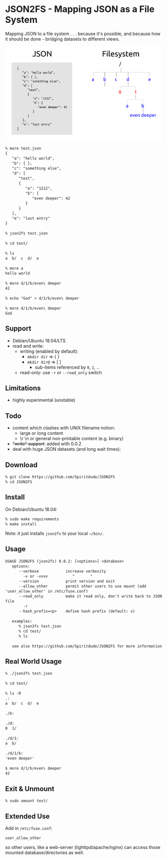 # JSON2FS - Mapping JSON as a File System

Mapping JSON to a file system . . . because it's possible, and because how it should be done - bridging datasets to different views.

![JSON2FS Concept](images/json2fs-example.png)

```
% more test.json
{  
   "a": "hello world",
   "b": { },
   "c": "something else",
   "d": [
      "test",
      {  
         "a": "1212",
         "b": {
            "even deeper": 42
         }
      }
   ],
   "e": "last entry"
}

% json2fs test.json

% cd test/

% ls
a  b/  c  d/  e

% more a
hello world

% more d/1/b/even\ deeper
42

% echo "God" > d/1/b/even\ deeper

% more d/1/b/even\ deeper
God

```

## Support
- Debian/Ubuntu 18.04/LTS
- read and write:
  - writing (enabled by default):
    - `mkdir dir` => { }
    - `mkdir dir@` => [ ]
      - sub-items referenced by `0`, `1`, ..
  - read-only: use `-r` or `--read_only` switch

## Limitations
- highly experimental (unstable)

## Todo
- content which clashes with UNIX filename notion:
  - large or long content
  - \r \n or general non-printable content (e.g. binary)
- ~~"write" support~~: added with 0.0.2
- deal with huge JSON datasets (and long wait times):
  
## Download
```
% git clone https://github.com/Spiritdude/JSON2FS
% cd JSON2FS
```

## Install

On Debian/Ubuntu 18.04:
```
% sudo make requirements
% make install
```
Note: it just installs `json2fs` to your local `~/bin/`.

## Usage

```
USAGE JSON2FS (json2fs) 0.0.2: [<options>] <database>
   options:
      --verbose            increase verbosity
        -v or -vvvv           "       "
      --version            print version and exit
      --allow_other        permit other users to use mount (add 'user_allow_other' in /etc/fuse.conf)
      --read_only          make it read only, don't write back to JSON file
        -r 
      --hash_prefix=<p>    define hash prefix (default: x)

   examples:
      % json2fs test.json
      % cd test/
      % ls 

   see also https://github.com/Spiritdude/JSON2FS for more information

```

## Real World Usage
```
% ./json2fs test.json

% cd test/

% ls -R
.:
a  b/  c  d/  e

./b:

./d:
0  1/

./d/1:
a  b/

./d/1/b:
'even deeper'

$ more d/1/b/even\ deeper 
42
```

## Exit & Unmount
```
% sudo umount test/
```

## Extended Use

Add in `/etc/fuse.conf`:
```
user_allow_other
```

so other users, like a web-server (lighttpd/apache/nginx) can access those mounted database/directories as well.

